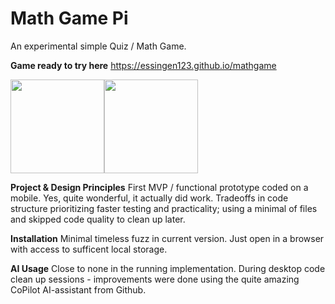 # Math Game Pi
An experimental simple Quiz / Math Game. 

**Game ready to try here**
https://essingen123.github.io/mathgame

<img src='https://essingen123.github.io/mathgame/amathgame-screen.png' width='150'><img src='https://essingen123.github.io/mathgame/amathgame-screen2.png' width='150'>

**Project & Design Principles**
First MVP / functional prototype coded on a mobile. Yes, quite
wonderful, it actually did work. 
 Tradeoffs in code structure prioritizing faster testing and practicality; using a minimal of files
 and skipped code quality to clean up later.  
 
**Installation** 
 Minimal timeless fuzz in current version. Just open in a browser with access to sufficent local storage. 
 
**AI Usage** 
Close to none in the running implementation. During desktop code clean up sessions - improvements were done using 
the quite amazing CoPilot AI-assistant from Github. 




